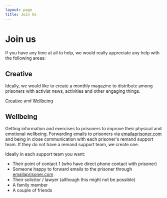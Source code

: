 ```yaml
---
layout: page
title: Join Us
---
```


# Join us

If you have any time at all to help, we would really appreciate
any help with the following areas:

## Creative

Ideally, we would like to create a monthly magazine to distribute
among prisoners with activist news, activities and other engaging things.

[Creative](#creative) and [Wellbeing](#wellbeing)

## Wellbeing

Getting information and exercises to prisoners to improve their physical and emotional wellbeing. Forwarding emails to prisoners via [emailaprisoner.com](https://emailaprisoner.com) and being in close communication with each prisoner's remand support team. If they do not have a remand support team, we create one.

Ideally in each support team you want:

* Their point of contact 1 (who have direct phone contact with prisoner)
* Someone happy to forward emails to the prisoner through [emailaprisoner.com](https://emailaprisoner.com)
* Their solicitor / lawyer (although this might not be possible)
* A family member
* A couple of friends
